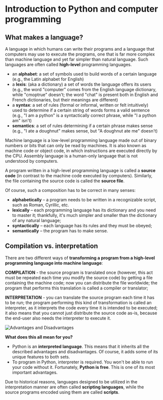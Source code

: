 # Introduction to Python and computer programming

## What makes a language?

A language in which humans can write their programs and a language that computers may use to execute the programs, one that is far more complex than machine language and yet far simpler than natural language.
Such languages are often called **high-level** programming languages.

- an **alphabet**: a set of symbols used to build words of a certain language (e.g., the Latin alphabet for English)
- a **lexis**: (aka a dictionary) a set of words the language offers its users (e.g., the word "computer" comes from the English language dictionary, while "cmoptrue" doesn't; the word "chat" is present both in English and French dictionaries, but their meanings are different)
- a **syntax**: a set of rules (formal or informal, written or felt intuitively) used to determine if a certain string of words forms a valid sentence (e.g., "I am a python" is a syntactically correct phrase, while "I a python am" isn't)
- **semantics**: a set of rules determining if a certain phrase makes sense (e.g., "I ate a doughnut" makes sense, but "A doughnut ate me" doesn't)

Machine language is a low-level programming language made out of binary numbers or bits that can only be read by machines. It is also known as machine code or object code, in which instructions are executed directly by the CPU. Assembly language is a human-only language that is not understood by computers.

A program written in a high-level programming language is called a **source code** (in contrast to the machine code executed by computers). Similarly, the file containing the source code is called the **source file**.

Of course, such a composition has to be correct in many senses:

- **alphabetically** – a program needs to be written in a recognizable script, such as Roman, Cyrillic, etc.
- **lexically** – each programming language has its dictionary and you need to master it; thankfully, it's much simpler and smaller than the dictionary of any natural language;
- **syntactically** – each language has its rules and they must be obeyed;
- **semantically** – the program has to make sense.

## Compilation vs. interpretation

There are two different ways of **transforming a program from a high-level programming language into machine language**:

**COMPILATION** - the source program is translated once (however, this act must be repeated each time you modify the source code) by getting a file containing the machine code; now you can distribute the file worldwide; the program that performs this translation is called a compiler or translator;

**INTERPRETATION** - you can translate the source program each time it has to be run; the program performing this kind of transformation is called an interpreter, as it interprets the code every time it is intended to be executed; it also means that you cannot just distribute the source code as-is, because the end-user also needs the interpreter to execute it.

![Advantages and Disadvantages](/images/compilation_vs_interpretation.png)

**What does this all mean for you?**

- Python is an **interpreted language**. This means that it inherits all the described advantages and disadvantages. Of course, it adds some of its unique features to both sets.
- To program in Python, interpreter is required. You won't be able to run your code without it. Fortunately, **Python is free**. This is one of its most important advantages.

Due to historical reasons, languages designed to be utilized in the interpretation manner are often called **scripting languages**, while the source programs encoded using them are called **scripts**.
